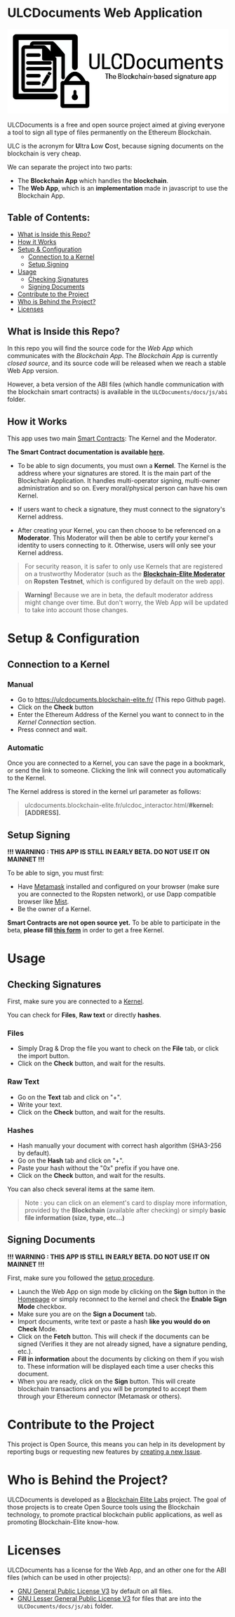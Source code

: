 # ULCDocuments Web Application

![ULCDocuments logo](docs/images/ULCD_banner.png)

ULCDocuments is a free and open source project aimed at giving everyone a tool to sign all type of files permanently on the Ethereum Blockchain.

ULC is the acronym for **U**ltra **L**ow **C**ost, because signing documents on the blockchain is very cheap.

We can separate the project into two parts:
* The **Blockchain App** which handles the **blockchain**.
* The **Web App**, which is an **implementation** made in javascript to use the Blockchain App.


## Table of Contents:
* [What is Inside this Repo?](#what-is-inside-this-repo)
* [How it Works](#how-it-works)
* [Setup & Configuration](#setup--configuration)
  * [Connection to a Kernel](#connection-to-a-kernel)
  * [Setup Signing](#setup-signing)
* [Usage](#usage)
  * [Checking Signatures](#checking-signatures)
  * [Signing Documents](#signing-documents)
* [Contribute to the Project](#contribute-to-the-project)
* [Who is Behind the Project?](#who-is-behind-the-project)
* [Licenses](#licenses)

## What is Inside this Repo?
In this repo you will find the source code for the *Web App* which communicates with the *Blockchain App*. The *Blockchain App* is currently *closed source*, and its source code will be released when we reach a stable Web App version.

However, a beta version of the ABI files (which handle communication with the blockchain smart contracts) is available in the `ULCDocuments/docs/js/abi` folder.


## How it Works

This app uses two main [Smart Contracts](https://en.wikipedia.org/wiki/Smart_contract): The Kernel and the Moderator.

**The Smart Contract documentation is available [here](https://ulcdocumentscore.readthedocs.io/en/latest/index.html).**

* To be able to sign documents, you must own a **Kernel**. The Kernel is the address where your signatures are stored. It is the main part of the Blockchain Application. It handles multi-operator signing, multi-owner administration and so on. Every moral/physical person can have his own Kernel.

* If users want to check a signature, they must connect to the signatory's Kernel address.


* After creating your Kernel, you can then choose to be referenced on a **Moderator**. This Moderator will then be able to certify your kernel's identity to users connecting to it. Otherwise, users will only see your Kernel address.

> For security reason, it is safer to only use Kernels that are registered on a trustworthy Moderator (such as the **[Blockchain-Elite Moderator](https://ropsten.etherscan.io/address/0x4ad22344ffd31ce4e21397bbad8fe0816d977a0a)** on **Ropsten Testnet**, which is configured by default on the web app).

> **Warning!** Because we are in beta, the default moderator address might change over time. But don't worry, the Web App will be updated to take into account those changes.

# Setup & Configuration

## Connection to a Kernel

### Manual
* Go to https://ulcdocuments.blockchain-elite.fr/ (This repo Github page).
* Click on the **Check** button
* Enter the Ethereum Address of the Kernel you want to connect to in the *Kernel Connection* section.
* Press connect and wait.

### Automatic
Once you are connected to a Kernel, you can save the page in a bookmark, or send the link to someone. Clicking the link will connect you automatically to the Kernel.

The Kernel address is stored in the kernel url parameter as follows:
> ulcdocuments.blockchain-elite.fr/ulcdoc_interactor.html/**#kernel:[ADDRESS].**


## Setup Signing

**!!! WARNING : THIS APP IS STILL IN EARLY BETA. DO NOT USE IT ON MAINNET !!!**

To be able to sign, you must first:
* Have [Metamask](https://metamask.io) installed and configured on your browser (make sure you are connected to the Ropsten network), or use Dapp compatible browser like [Mist](https://github.com/ethereum/mist).
* Be the owner of a Kernel.

**Smart Contracts are not open source yet.** To be able to participate in the beta, **please fill [this form](https://www.blockchain-elite.fr/labs/ulcdocuments-beta-register/)** in order to get a free Kernel.

# Usage

## Checking Signatures

First, make sure you are connected to a [Kernel](#connection-to-a-kernel).

You can check for **Files**, **Raw text** or directly **hashes**.

### Files
* Simply Drag & Drop the file you want to check on the **File** tab, or click the import button.
* Click on the **Check** button, and wait for the results.

### Raw Text
* Go on the **Text** tab and click on "+".
* Write your text.
* Click on the **Check** button, and wait for the results.

### Hashes
* Hash manually your document with correct hash algorithm (SHA3-256 by default).
* Go on the **Hash** tab and click on "+".
* Paste your hash without the "0x" prefix if you have one.
* Click on the **Check** button, and wait for the results.

You can also check several items at the same item.

> Note : you can click on an element's card to display more information, provided by the **Blockchain** (available after checking) or simply **basic file information (size, type, etc...)**


## Signing Documents

**!!! WARNING : THIS APP IS STILL IN EARLY BETA. DO NOT USE IT ON MAINNET !!!**

First, make sure you followed the [setup procedure](#setup-signing).


* Launch the Web App on sign mode by clicking on the **Sign** button in the [Homepage](https://ulcdocuments.blockchain-elite.fr/) or simply reconnect to the kernel and check the **Enable Sign Mode** checkbox.
* Make sure you are on the **Sign a Document** tab.
* Import documents, write text or paste a hash **like you would do on Check** Mode.
* Click on the **Fetch** button. This will check if the documents can be signed (Verifies it they are not already signed, have a signature pending, etc.).
* **Fill in information** about the documents by clicking on them if you wish to. These information will be displayed each time a user checks this document.
* When you are ready, click on the **Sign** button. This will create blockchain transactions and you will be prompted to accept them through your Ethereum connector (Metamask or others).


# Contribute to the Project
This project is Open Source, this means you can help in its development by reporting bugs or requesting new features by [creating a new Issue](https://github.com/blockchain-elite/ULCDocuments/issues).

# Who is Behind the Project?

ULCDocuments is developed as a [Blockchain Elite Labs](https://www.blockchain-elite.fr/labs) project. The goal of those projects is to create Open Source tools using the Blockchain technology, to promote practical blockchain public applications, as well as promoting Blockchain-Elite know-how.

# Licenses
ULCDocuments has a license for the Web App, and an other one for the ABI files (which can be used in other projects):
* [GNU General Public License V3](http://www.gnu.org/licenses/) by default on all files.
* [GNU Lesser General Public License V3](http://www.gnu.org/licenses/) for files that are into the `ULCDocuments/docs/js/abi` folder.
